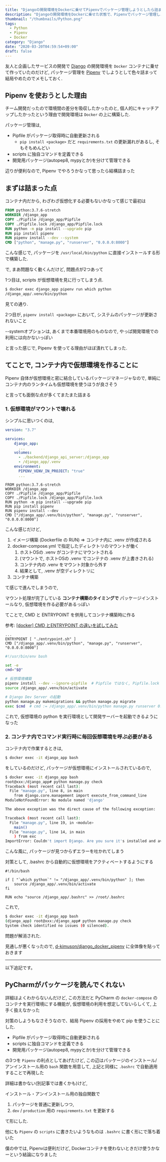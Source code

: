 ```yaml
---
title: "Djangoの開発環境をDockerに乗せてPipenvでパッケージ管理しようとしたら詰まって結局やめた話"
description: "Djangoの開発環境をDockerに乗せた状態で、Pipenvでパッケージ管理しようとしたら詰まって結局やめた話をします。"
thumbnail: "/thumbnails/Python.png"
tags:
  - Python
  - Pipenv
  - Docker
category: "Django"
date: "2020-03-20T04:59:54+09:00"
draft: false
---
```


友人と企画したサービスの開発で [Django](https://github.com/django/django) の開発環境を `Docker` コンテナに乗せて作っていたのだけど, パッケージ管理を [Pipenv](https://pipenv-ja.readthedocs.io/ja/translate-ja/basics.html) でしようとして色々詰まって結局やめたのでメモしておく.

## Pipenv を使おうとした理由

チーム開発だったので環境間の差分を吸収したかったのと, 個人的にキャッチアップしたかったという理由で開発環境は `Docker` の上に構築した.

パッケージ管理は,

- Pipfile がパッケージ取得時に自動更新される
  - `pip install <package>` だと `requirements.txt` の更新漏れがあるし, そもそもめんどい
- scripts に独自コマンドを定義できる
- 開発用パッケージ(autopep8, mypyとか)を分けて管理できる

辺りが便利なので, Pipenv でやろうかなって思ったら結構詰まった

## まずは詰まった点

コンテナ内だから, わざわざ仮想化する必要もないかなって感じで最初は

``` Dockerfile
FROM python:3.7.6-stretch
WORKDIR /django_app
COPY ./Pipfile /django_app/Pipfile
COPY ./Pipfile.lock /django_app/Pipfile.lock
RUN python -m pip install --upgrade pip
RUN pip install pipenv
RUN pipenv install --dev --system
CMD ["python", "manage.py", "runserver", "0.0.0.0:8000"]
```

こんな感じで, パッケージを `/usr/local/bin/python` に直接インストールする形で構築した.

で, まあ問題なく動くんだけど, 問題点が2つあって

1つ目は, scripts が仮想環境を見に行ってしまう点.

``` bash
$ docker exec django_app pipenv run which python
/django_app/.venv/bin/python
```

見ての通り.

2つ目が, `pipenv install <package>` において, システムのパッケージが更新されないこと

--systemオプションは, あくまで本番環境用のものなので, やっぱ開発環境での利用には向かないっぽい

と言った感じで, Pipenv を使ってる理由がほぼ潰れてしまった.

## てことで, コンテナ内で仮想環境を作ることに

Pipenv 自体が仮想環境と密に結合しているパッケージマネージャなので, 単純にコンテナ内のランタイムも仮想環境を使うほうが良さそう

と言っても面倒な点が多くてまたまた詰まる

### 1. 仮想環境がマウントで壊れる

シンプルに思いつくのは,

``` yml:title=docker-compose.yml
version: "3.7"

services:
    django_app:
      ...
    volumes:
      - ./backend/django_api_server:/django_app
      - /django_app/.venv
    environment:
      PIPENV_VENV_IN_PROJECT: "true"
      ...
```

``` Dockerfile:title=django_app/Dockerfile
FROM python:3.7.6-stretch
WORKDIR /django_app
COPY ./Pipfile /django_app/Pipfile
COPY ./Pipfile.lock /django_app/Pipfile.lock
RUN python -m pip install --upgrade pip
RUN pip install pipenv
RUN pipenv install --dev
CMD ["/django_app/.venv/bin/python", "manage.py", "runserver", "0.0.0.0:8000"]
```

こんな感じだけど,

1. イメージ構築 (Dockerfile の RUN) => コンテナ内に .venv が作成される
2. docker-compose.yml で指定したディレクトリのマウントが働く
    1. ホストOSの .venv がコンテナにマウントされる
    2. (マウントで, ホストOSの .venv でコンテナの .venv が上書きされる)
    3. コンテナ内の .venv をマウント対象から外す
    4. 結果として, .venv が空ディレクトリに
3. コンテナ構築

て感じで進んでしまうので,

マウント処理が完了している **コンテナ構築のタイミングで** パッケージインストールなり, 仮想環境を作る必要があるっぽい

てことで, CMD と ENTRYPOINT を併用してコンテナ構築時に作る

参考: [[docker] CMD とENTRYPOINT の違いを試してみた](https://qiita.com/hihihiroro/items/d7ceaadc9340a4dbeb8f#%E4%BD%B5%E7%94%A8)

``` Dockerfile:title=Dockerfile
...
ENTRYPOINT [ "./entrypoint.sh" ]
CMD ["/django_app/.venv/bin/python", "manage.py", "runserver", "0.0.0.0:8000"]
```

``` bash:title=entrypoint.sh
#!/usr/bin/env bash

set -e
cmd="$@"

# 仮想環境構築
pipenv install --dev --ignore-pipfile  # Pipfile ではなく, Pipfile.lock から
source /django_app/.venv/bin/activate

# Django Dev Server の起動
python manage.py makemigrations && python manage.py migrate
exec $cmd  # cmd := /django_app/.venv/bin/python manage.py runserver 0.0.0.0:8000
```

これで, 仮想環境の python を実行環境として開発サーバーを起動できるようになった

### 2. コンテナ内でコマンド実行時に毎回仮想環境を呼ぶ必要がある

コンテナ内で作業するときは,

``` bash
$ docker exec -it django_app bash
```

をしているのだけど, パッケージが仮想環境にインストールされているので,

``` bash
$ docker exec -it django_app bash
root@xxx:/django_app# python manage.py check
Traceback (most recent call last):
  File "manage.py", line 8, in main
    from django.core.management import execute_from_command_line
ModuleNotFoundError: No module named 'django'

The above exception was the direct cause of the following exception:

Traceback (most recent call last):
  File "manage.py", line 19, in <module>
    main()
  File "manage.py", line 14, in main
    ) from exc
ImportError: Couldn't import Django. Are you sure it's installed and available on your PYTHONPATH environment variable? Did you forget to activate a virtual environment?
```

こんな風に, パッケージが見つからずエラーを吐かれてしまう

対策として, .bashrc から自動的に仮想環境をアクティベートするようにする

``` bash:title=/django_app/.bashrc
#!/bin/bash

if [ "`which python`" != "/django_app/.venv/bin/python" ]; then
    source /django_app/.venv/bin/activate
fi
```

``` Dockerfile:title="/django_app/Dockerfile"
RUN echo "source /django_app/.bashrc" >> /root/.bashrc
```

これで,

``` bash
$ docker exec -it django_app bash
(django_app) root@xxx:/django_app# python manage.py check
System check identified no issues (0 silenced).
```

問題が解消された.

見通しが悪くなったので,
[d-kimuson/django_docker_pipenv](https://github.com/d-kimuson/django_docker_pipenv)
に全体像を貼っておきます

---

以下追記です。

## PyCharmがパッケージを読んでくれない

詳細はよくわからないんだけど, この方法だと PyCharm の `docker-compose` のコンテナを実行環境にする機能が, 仮想環境の利用を想定してないらしくて, 上手く扱えなかった

対策のしようもなさそうなので、結局 Pipenv の採用をやめて pip を使うことにした.

- Pipfile がパッケージ取得時に自動更新される
- scripts に独自コマンドを定義できる
- 開発用パッケージ(autopep8, mypyとか)を分けて管理できる

の3つを `Pipenv` の利点としてあげたけど, この辺はパッケージのインストール/アンインストール用の `bash` 関数を用意して, 上記と同様に `.bashrc` で自動適用することで再現した

詳細は書かない(別記事では書くかも)けど,

インストール・アンインストール用の独自関数で

1. パッケージを普通に更新しつつ,
2. `dev` / `production` 用の `requirements.txt` を更新する

て形にした.

他にも `Pipenv` の `scripts` に書きたいようなものは `.bashrc` に書く形にで落ち着いた

僕の中では, Pipenvは便利だけど, Dockerコンテナを使わないときだけ使うかなーという結論になりました
